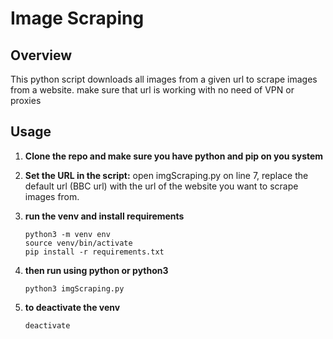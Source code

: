 # Image Scraping

## Overview

This python script downloads all images from a given url to scrape images from a website.
make sure that url is working with no need of VPN or proxies


## Usage

1. **Clone the repo and make sure you have python and pip on you system**

2. **Set the URL in the script:**
open imgScraping.py on line 7, replace the default url (BBC url) with the url of the website you want to scrape images from.

3. **run the venv and install requirements**
    ```terminal/bash
    python3 -m venv env
    source venv/bin/activate
    pip install -r requirements.txt
4. **then run using python or python3**  
    ```terminal/bash
    python3 imgScraping.py
5. **to deactivate the venv**  
    ```terminal/bash
    deactivate